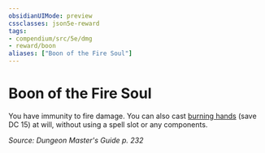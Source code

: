 ```yaml
---
obsidianUIMode: preview
cssclasses: json5e-reward
tags:
- compendium/src/5e/dmg
- reward/boon
aliases: ["Boon of the Fire Soul"]
---
```

# Boon of the Fire Soul

You have immunity to fire damage. You can also cast [burning hands](5E2014官方资源/spells/burning-hands.md) (save DC 15) at will, without using a spell slot or any components. 

*Source: Dungeon Master's Guide p. 232*
